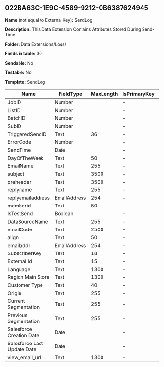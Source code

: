 ## 022BA63C-1E9C-4589-9212-0B6387624945

**Name** (not equal to External Key)**:** SendLog

**Description:** This Data Extension Contains Attributes Stored During Send-Time

**Folder:** Data Extensions/Logs/

**Fields in table:** 30

**Sendable:** No

**Testable:** No

**Template:** SendLog

| Name | FieldType | MaxLength | IsPrimaryKey | IsNullable | DefaultValue |
| --- | --- | --- | --- | --- | --- |
| JobID | Number |  | - | + |  |
| ListID | Number |  | - | + |  |
| BatchID | Number |  | - | + |  |
| SubID | Number |  | - | + |  |
| TriggeredSendID | Text | 36 | - | + |  |
| ErrorCode | Number |  | - | + |  |
| SendTime | Date |  | - | + |  |
| DayOfTheWeek | Text | 50 | - | + |  |
| EmailName | Text | 255 | - | + |  |
| subject | Text | 3500 | - | + |  |
| preheader | Text | 3500 | - | + |  |
| replyname | Text | 255 | - | + |  |
| replyemailaddress | EmailAddress | 254 | - | + |  |
| memberid | Text | 50 | - | + |  |
| IsTestSend | Boolean |  | - | + |  |
| DataSourceName | Text | 255 | - | + |  |
| emailCode | Text | 2500 | - | + |  |
| align | Text | 50 | - | + |  |
| emailaddr | EmailAddress | 254 | - | + |  |
| SubscriberKey | Text | 18 | - | + |  |
| External Id | Text | 15 | - | + |  |
| Language | Text | 1300 | - | + |  |
| Region Main Store | Text | 1300 | - | + |  |
| Customer Type | Text | 40 | - | + |  |
| Origin | Text | 255 | - | + |  |
| Current Segmentation | Text | 255 | - | + |  |
| Previous Segmentation | Text | 255 | - | + |  |
| Salesforce Creation Date | Date |  | - | + |  |
| Salesforce Last Update Date | Date |  | - | + |  |
| view_email_url | Text | 1300 | - | - |  |
